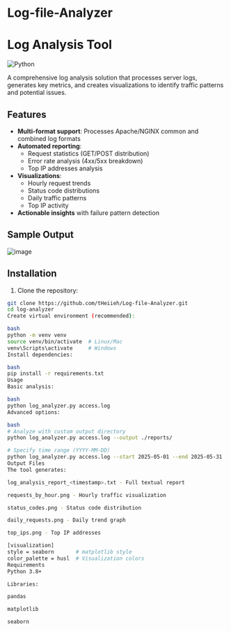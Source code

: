 # Log-file-Analyzer
# Log Analysis Tool

![Python](https://img.shields.io/badge/python-3.8+-blue.svg)


A comprehensive log analysis solution that processes server logs, generates key metrics, and creates visualizations to identify traffic patterns and potential issues.

## Features

- **Multi-format support**: Processes Apache/NGINX common and combined log formats
- **Automated reporting**:
  - Request statistics (GET/POST distribution)
  - Error rate analysis (4xx/5xx breakdown)
  - Top IP addresses analysis
- **Visualizations**:
  - Hourly request trends
  - Status code distributions
  - Daily traffic patterns
  - Top IP activity
- **Actionable insights** with failure pattern detection

## Sample Output

![image](https://github.com/user-attachments/assets/a62d9cf4-02ce-4f9c-ab75-bb35e436332a)


## Installation

1. Clone the repository:
```bash
git clone https://github.com/tHeiieh/Log-file-Analyzer.git
cd log-analyzer
Create virtual environment (recommended):

bash
python -m venv venv
source venv/bin/activate  # Linux/Mac
venv\Scripts\activate     # Windows
Install dependencies:

bash
pip install -r requirements.txt
Usage
Basic analysis:

bash
python log_analyzer.py access.log
Advanced options:

bash
# Analyze with custom output directory
python log_analyzer.py access.log --output ./reports/

# Specify time range (YYYY-MM-DD)
python log_analyzer.py access.log --start 2025-05-01 --end 2025-05-31
Output Files
The tool generates:

log_analysis_report_<timestamp>.txt - Full textual report

requests_by_hour.png - Hourly traffic visualization

status_codes.png - Status code distribution

daily_requests.png - Daily trend graph

top_ips.png - Top IP addresses

[visualization]
style = seaborn       # matplotlib style
color_palette = husl  # Visualization colors
Requirements
Python 3.8+

Libraries:

pandas

matplotlib

seaborn
